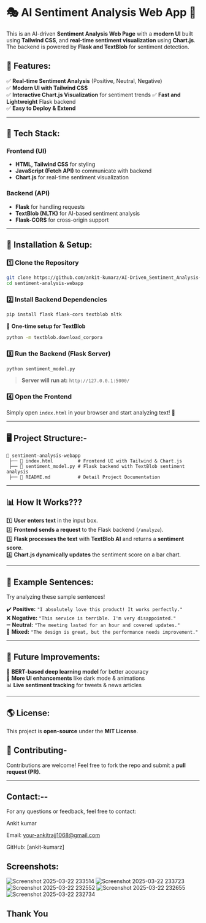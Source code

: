 # 🎭 AI Sentiment Analysis Web App 🚀 

This is an AI-driven **Sentiment Analysis Web Page** with a **modern UI** built using **Tailwind CSS**, and **real-time sentiment visualization** using **Chart.js**. The backend is powered by **Flask and TextBlob** for sentiment detection.

## 🌟 Features:
✅ **Real-time Sentiment Analysis** (Positive, Neutral, Negative)   
✅ **Modern UI with Tailwind CSS**  
✅ **Interactive Chart.js Visualization** for sentiment trends 
✅ **Fast and Lightweight** Flask backend  
✅ **Easy to Deploy & Extend**    

--- 

## 📌 Tech Stack:
### **Frontend (UI)**
- **HTML, Tailwind CSS** for styling  
- **JavaScript (Fetch API)** to communicate with backend  
- **Chart.js** for real-time sentiment visualization  

### **Backend (API)**
- **Flask** for handling requests  
- **TextBlob (NLTK)** for AI-based sentiment analysis  
- **Flask-CORS** for cross-origin support  

---

## 🚀 Installation & Setup: 
### **1️⃣ Clone the Repository** 
```sh
git clone https://github.com/ankit-kumarz/AI-Driven_Sentiment_Analysis-webapp.git
cd sentiment-analysis-webapp
```

### **2️⃣ Install Backend Dependencies** 
```sh
pip install flask flask-cors textblob nltk
```
📌 **One-time setup for TextBlob**   
```sh
python -m textblob.download_corpora 
```

### **3️⃣ Run the Backend (Flask Server)** 
```sh
python sentiment_model.py
```
> **Server will run at:** `http://127.0.0.1:5000/` 
 
### **4️⃣ Open the Frontend**
Simply open `index.html` in your browser and start analyzing text! 🎯  

--- 

## 🖥️ Project Structure:- 
```  
📁 sentiment-analysis-webapp
 ├── 📄 index.html         # Frontend UI with Tailwind & Chart.js 
 ├── 📄 sentiment_model.py # Flask backend with TextBlob sentiment analysis
 ├── 📄 README.md          # Detail Project Documentation
```

---
## 📊 How It Works???
1️⃣ **User enters text** in the input box.  
2️⃣ **Frontend sends a request** to the Flask backend (`/analyze`).  
3️⃣ **Flask processes the text** with **TextBlob AI** and returns a **sentiment score**.  
4️⃣ **Chart.js dynamically updates** the sentiment score on a bar chart.  

---

## 🌟 Example Sentences:
Try analyzing these sample sentences!  

✔️ **Positive:** `"I absolutely love this product! It works perfectly."`  
❌ **Negative:** `"This service is terrible. I'm very disappointed."`  
➖ **Neutral:** `"The meeting lasted for an hour and covered updates."`  
🔄 **Mixed:** `"The design is great, but the performance needs improvement."`  

---

## 🎉 Future Improvements:
🚀 **BERT-based deep learning model** for better accuracy  
🎨 **More UI enhancements** like dark mode & animations  
📊 **Live sentiment tracking** for tweets & news articles  

---
## 🌎 License:
This project is **open-source** under the **MIT License**.   

## 🤝 Contributing-
Contributions are welcome! Feel free to fork the repo and submit a **pull request (PR)**. 

---
## Contact:--

For any questions or feedback, feel free to contact:

Ankit kumar

Email: your-ankitrajj1068@gmail.com

GitHub: [ankit-kumarz] 

## Screenshots: 
![Screenshot 2025-03-22 233514](https://github.com/user-attachments/assets/96c20d6b-e57f-468b-9dc2-38e2e7d27ac1)
![Screenshot 2025-03-22 233723](https://github.com/user-attachments/assets/dce1ffb0-eb0b-49c3-ab66-0edd8315f225)
![Screenshot 2025-03-22 232552](https://github.com/user-attachments/assets/775f5d02-d066-462a-b1c3-0279bf48bac1)
![Screenshot 2025-03-22 232655](https://github.com/user-attachments/assets/09683ef2-aab4-41a2-9564-7d719f667d29)
![Screenshot 2025-03-22 232734](https://github.com/user-attachments/assets/cf2e5b2b-7feb-4bea-84a5-4805b415a972) 
 
## Thank You








